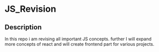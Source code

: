 # JS_Revision
## Description
In this repo i am revising all important JS concepts.
further I will expand more concepts of react and will create frontend part for various projects.
